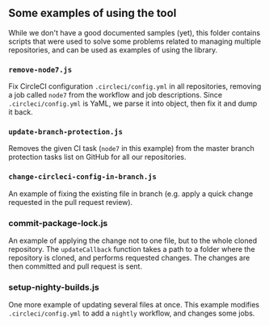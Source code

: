 ## Some examples of using the tool

While we don't have a good documented samples (yet), this folder contains
scripts that were used to solve some problems related to managing multiple
repositories, and can be used as examples of using the library.

### `remove-node7.js`

Fix CircleCI configuration `.circleci/config.yml` in all repositories,
removing a job called `node7` from the workflow and job descriptions.
Since `.circleci/config.yml` is YaML, we parse it into object, then fix
it and dump it back.

### `update-branch-protection.js`

Removes the given CI task (`node7` in this example) from the master branch
protection tasks list on GitHub for all our repositories.

### `change-circleci-config-in-branch.js`

An example of fixing the existing file in branch (e.g. apply a quick change
requested in the pull request review).

### commit-package-lock.js

An example of applying the change not to one file, but to the whole
cloned repository. The `updateCallback` function takes a path to a folder
where the repository is cloned, and performs requested changes.
The changes are then committed and pull request is sent.

### setup-nighty-builds.js

One more example of updating several files at once. This example modifies
`.circleci/config.yml` to add a `nightly` workflow, and changes some jobs.

